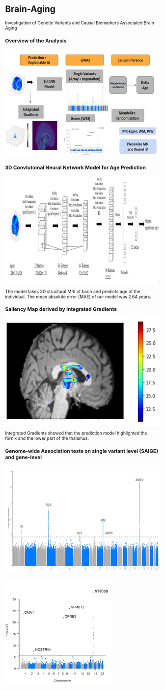 # Brain-Aging
Investigation of Genetic Variants and Causal Biomarkers Associated Brain Aging


### Overview of the Analysis
<div>
          <p align="left">
          <img width = "600" height = "350" src = "https://github.com/Flumenlucidum/Brain-Aging/blob/main/images/method.jpg">
</div>

### 3D Convlutional Neural Network Model for Age Prediction 
<div>
          <p align="left">
          <img width = "600" height = "350" src = "https://github.com/Flumenlucidum/Brain-Aging/blob/main/images/3dcnn.png">
</div>

The model takes 3D structural MRI of brain and predicts age of the individual. The mean absolute error (MAE) of our model was
2.64 years.

### Saliency Map derived by Integrated Gradients
<div>
          <p align="center">
          <img width = "600" height = "350" src = "https://github.com/Flumenlucidum/Brain-Aging/blob/main/images/final_plot.jpg">
</div>

Integrated Gradients showed that the prediction model highlighted the fornix and the lower part of the thalamus.

### Genome-wide Association tests on single variant level (SAIGE) and gene-level

<div>
          <p align="left">
          <img width = "600" height = "350" src = "https://github.com/Flumenlucidum/Brain-Aging/blob/main/images/final.jpg">
</div>
<div>
          <p align="left">
          <img width = "350" height = "350" src = "https://github.com/Flumenlucidum/Brain-Aging/blob/main/images/delta_0227.jpeg">
</div>

